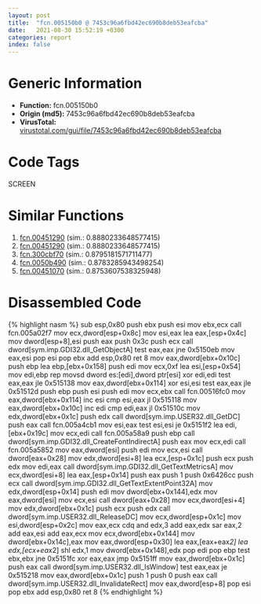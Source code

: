 ```yaml
---
layout: post
title:  "fcn.005150b0 @ 7453c96a6fbd42ec690b8deb53eafcba"
date:   2021-08-30 15:52:19 +0300
categories: report
index: false
---
```


# Generic Information
- **Function:** fcn.005150b0
- **Origin (md5):** 7453c96a6fbd42ec690b8deb53eafcba
- **VirusTotal:** [virustotal.com/gui/file/7453c96a6fbd42ec690b8deb53eafcba][virustotal_ref]

# Code Tags
<span class="tag" id="SCREEN">SCREEN</span>


# Similar Functions

1. [fcn.00451290][similar_1_ref] (sim.: 0.8880233648577415)
2. [fcn.00451290][similar_2_ref] (sim.: 0.8880233648577415)
3. [fcn.300cbf70][similar_3_ref] (sim.: 0.8795181571711477)
4. [fcn.0050b490][similar_4_ref] (sim.: 0.8783285943498254)
5. [fcn.00451070][similar_5_ref] (sim.: 0.8753607538325948)


# Disassembled Code

{% highlight nasm %}
sub esp,0x80
push ebx
push esi
mov ebx,ecx
call fcn.005a02f7
mov ecx,dword[esp+0x8c]
mov esi,eax
lea eax,[esp+0x4c]
mov dword[esp+8],esi
push eax
push 0x3c
push ecx
call dword[sym.imp.GDI32.dll_GetObjectA]
test eax,eax
jne 0x5150eb
mov eax,esi
pop esi
pop ebx
add esp,0x80
ret 8
mov eax,dword[ebx+0x10c]
push ebp
lea ebp,[ebx+0x158]
push edi
mov ecx,0xf
lea esi,[esp+0x54]
mov edi,ebp
rep movsd dword es:[edi],dword ptr[esi]
xor edi,edi
test eax,eax
jle 0x515138
mov eax,dword[ebx+0x114]
xor esi,esi
test eax,eax
jle 0x51512d
push ebp
push esi
push edi
mov ecx,ebx
call fcn.00516fc0
mov eax,dword[ebx+0x114]
inc esi
cmp esi,eax
jl 0x515118
mov eax,dword[ebx+0x10c]
inc edi
cmp edi,eax
jl 0x51510c
mov edx,dword[ebx+0x1c]
push edx
call dword[sym.imp.USER32.dll_GetDC]
push eax
call fcn.005a4cb1
mov esi,eax
test esi,esi
je 0x5151f2
lea edi,[ebx+0x19c]
mov ecx,edi
call fcn.005a58a9
push ebp
call dword[sym.imp.GDI32.dll_CreateFontIndirectA]
push eax
mov ecx,edi
call fcn.005a5852
mov eax,dword[esi]
push edi
mov ecx,esi
call dword[eax+0x28]
mov edx,dword[esi+8]
lea ecx,[esp+0x1c]
push ecx
push edx
mov edi,eax
call dword[sym.imp.GDI32.dll_GetTextMetricsA]
mov ecx,dword[esi+8]
lea eax,[esp+0x14]
push eax
push 1
push 0x6426cc
push ecx
call dword[sym.imp.GDI32.dll_GetTextExtentPoint32A]
mov edx,dword[esp+0x14]
push edi
mov dword[ebx+0x144],edx
mov eax,dword[esi]
mov ecx,esi
call dword[eax+0x28]
mov ecx,dword[esi+4]
mov edx,dword[ebx+0x1c]
push ecx
push edx
call dword[sym.imp.USER32.dll_ReleaseDC]
mov ecx,dword[esp+0x1c]
mov esi,dword[esp+0x2c]
mov eax,ecx
cdq 
and edx,3
add eax,edx
sar eax,2
add eax,esi
add eax,ecx
mov ecx,dword[ebx+0x144]
mov dword[ebx+0x14c],eax
mov eax,dword[esp+0x30]
lea eax,[eax+eax*2]
lea edx,[ecx+eax*2]
shl edx,1
mov dword[ebx+0x148],edx
pop edi
pop ebp
test ebx,ebx
jne 0x5151fc
xor eax,eax
jmp 0x5151ff
mov eax,dword[ebx+0x1c]
push eax
call dword[sym.imp.USER32.dll_IsWindow]
test eax,eax
je 0x515218
mov eax,dword[ebx+0x1c]
push 1
push 0
push eax
call dword[sym.imp.USER32.dll_InvalidateRect]
mov eax,dword[esp+8]
pop esi
pop ebx
add esp,0x80
ret 8
{% endhighlight %}


[similar_1_ref]: /report/fcn.00451290@4fe6510221c33bf023f6abed461fc13f
[similar_2_ref]: /report/fcn.00451290@ec199daf84c7d2c754bb8d013dd4880e
[similar_3_ref]: /report/fcn.300cbf70@0a3653d3e8fb1320d70b4e1441359302
[similar_4_ref]: /report/fcn.0050b490@17d73cbafe6dd96dd6f2291fab06fbb5
[similar_5_ref]: /report/fcn.00451070@ec199daf84c7d2c754bb8d013dd4880e
[virustotal_ref]: https://www.virustotal.com/gui/file/7453c96a6fbd42ec690b8deb53eafcba